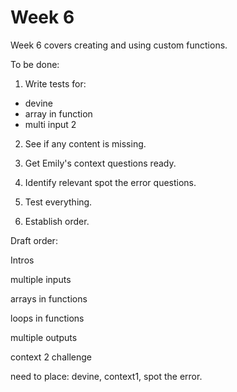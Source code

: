 # Week 6

Week 6 covers creating and using custom functions.


To be done:

1. Write tests for:
 - devine
 - array in function
 - multi input 2

2. See if any content is missing.

3. Get Emily's context questions ready.

4. Identify relevant spot the error questions.

5. Test everything.

6. Establish order.

Draft order:

Intros

multiple inputs

arrays in functions

loops in functions

multiple outputs

context 2
challenge

need to place: devine, context1, spot the error.
